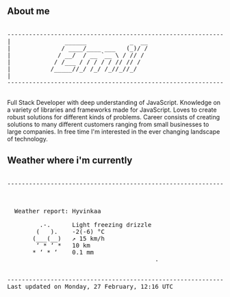 ## About me

<pre>

--------------------------------------------------------------------------------------
|			    ______            _  __
|			   / ____/____ ___   (_)/ /
|			  / __/  / __ `__ \ / // / 
|			 / /___ / / / / / // // /  
|			/_____//_/ /_/ /_//_//_/   
|                           
--------------------------------------------------------------------------------------

</pre>

Full Stack Developer with deep understanding of JavaScript. Knowledge on a variety of libraries and frameworks made for JavaScript. Loves to create robust solutions for different kinds of problems. Career consists of creating solutions to many different customers ranging from small businesses to large companies. In free time I'm interested in the ever changing landscape of technology. 



## Weather where i'm currently  

<pre>

--------------------------------------------------------------------------------------


 
  Weather report: Hyvinkaa  
    
         .-.      Light freezing drizzle  
        (   ).    -2(-6) °C  
       (___(__)   ↗ 15 km/h  
        ‘ * ‘ *   10 km  
       * ‘ * ‘    0.1 mm  
                                         .


--------------------------------------------------------------------------------------
Last updated on Monday, 27 February, 12:16 UTC
</pre>
